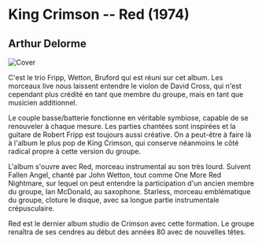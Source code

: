 # King Crimson -- Red (1974)

## Arthur Delorme

![Cover](https://en.wikipedia.org/wiki/File:Red,_King_Crimson.jpg#/media/File:Red,_King_Crimson.jpg)

C'est le trio Fripp, Wetton, Bruford qui est réuni sur cet album. Les morceaux live nous laissent entendre le violon de David Cross, qui n'est cependant plus crédité en tant que membre du groupe, mais en tant que musicien additionnel.

Le couple basse/batterie fonctionne en véritable symbiose, capable de se renouveler à chaque mesure. Les parties chantées sont inspirées et la guitare de Robert Fripp est toujours aussi créative. On a peut-être à faire là à l'album le plus pop de King Crimson, qui conserve néanmoins le côté radical propre à cette version du groupe.

L'album s'ouvre avec Red, morceau instrumental au son très lourd. Suivent Fallen Angel, chanté par John Wetton, tout comme One More Red Nightmare, sur lequel on peut entendre la participation d'un ancien membre du groupe, Ian McDonald, au saxophone. Starless, morceau emblématique du groupe, cloture le disque, avec sa longue partie instrumentale crépusculaire.

Red est le dernier album studio de Crimson avec cette formation. Le groupe renaîtra de ses cendres au début des années 80 avec de nouvelles têtes.
